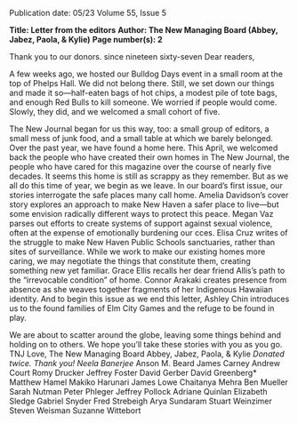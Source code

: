 Publication date: 05/23
Volume 55, Issue 5

**Title: Letter from the editors**
**Author: The New Managing Board (Abbey, Jabez, Paola, & Kylie)**
**Page number(s): 2**

Thank you to our donors.
since nineteen sixty-seven
Dear readers,

A few weeks ago, we hosted our Bulldog Days event in a small room at 
the top of Phelps Hall. We did not belong there. Still, we set down our 
things and made it so—half-eaten bags of hot chips, a modest pile of tote 
bags, and enough Red Bulls to kill someone. We worried if people would 
come. Slowly, they did, and we welcomed a small cohort of five.

The New Journal began for us this way, too: a small group of editors, a 
small mess of junk food, and a small table at which we barely belonged. 
Over the past year, we have found a home here. This April, we welcomed 
back the people who have created their own homes in The New Journal, 
the people who have cared for this magazine over the course of nearly five 
decades. It seems this home is still as scrappy as they remember. 
But as we all do this time of year, we begin as we leave. 
In our board’s first issue, our stories interrogate the safe places many call 
home. Amelia Davidson’s cover story explores an approach to make 
New Haven a safer place to live—but some envision radically different 
ways to protect this peace. Megan Vaz parses out efforts to create systems 
of support against sexual violence, often at the expense of emotionally 
burdening our cces. Elisa Cruz writes of the struggle to make New Haven 
Public Schools sanctuaries, rather than sites of surveillance. 
While we work to make our existing homes more caring, we may negotiate 
the things that constitute them, creating something new yet familiar. 
Grace Ellis recalls her dear friend Allis’s path to the “irrevocable condition” 
of home. Connor Arakaki creates presence from absence as she weaves 
together fragments of her Indigenous Hawaiian identity. And to begin this 
issue as we end this letter, Ashley Chin introduces us to the found families 
of Elm City Games and the refuge to be found in play.

We are about to scatter around the globe, leaving some things behind and 
holding on to others. We hope you’ll take these stories with you as you go.
TNJ Love,
The New Managing Board
Abbey, Jabez, Paola, & Kylie
*Donated twice. Thank you!
Neela Banerjee*
Anson M. Beard
James Carney
Andrew Court 
Romy Drucker 
Jeffrey Foster 
David Gerber 
David Greenberg* 
Matthew Hamel
Makiko Harunari 
James Lowe 
Chaitanya Mehra
Ben Mueller 
Sarah Nutman 
Peter Phleger 
Jeffrey Pollock
Adriane Quinlan 
Elizabeth Sledge 
Gabriel Snyder 
Fred Strebeigh 
Arya Sundaram
Stuart Weinzimer
Steven Weisman 
Suzanne Wittebort